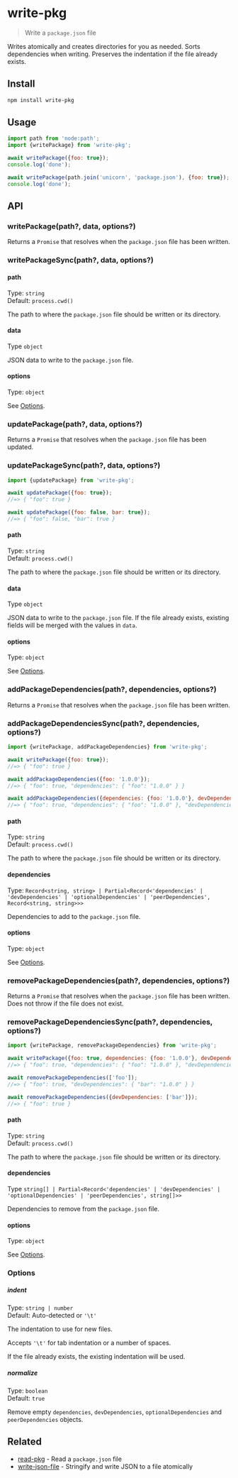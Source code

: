 # write-pkg

> Write a `package.json` file

Writes atomically and creates directories for you as needed. Sorts dependencies when writing. Preserves the indentation if the file already exists.

## Install

```sh
npm install write-pkg
```

## Usage

```js
import path from 'node:path';
import {writePackage} from 'write-pkg';

await writePackage({foo: true});
console.log('done');

await writePackage(path.join('unicorn', 'package.json'), {foo: true});
console.log('done');
```

## API

### writePackage(path?, data, options?)

Returns a `Promise` that resolves when the `package.json` file has been written.

### writePackageSync(path?, data, options?)

#### path

Type: `string`\
Default: `process.cwd()`

The path to where the `package.json` file should be written or its directory.

#### data

Type `object`

JSON data to write to the `package.json` file.

#### options

Type: `object`

See [Options](#options-4).

### updatePackage(path?, data, options?)

Returns a `Promise` that resolves when the `package.json` file has been updated.

### updatePackageSync(path?, data, options?)

```js
import {updatePackage} from 'write-pkg';

await updatePackage({foo: true});
//=> { "foo": true }

await updatePackage({foo: false, bar: true});
//=> { "foo": false, "bar": true }
```

#### path

Type: `string`\
Default: `process.cwd()`

The path to where the `package.json` file should be written or its directory.

#### data

Type `object`

JSON data to write to the `package.json` file. If the file already exists, existing fields will be merged with the values in `data`.

#### options

Type: `object`

See [Options](#options-4).

### addPackageDependencies(path?, dependencies, options?)

Returns a `Promise` that resolves when the `package.json` file has been written.

### addPackageDependenciesSync(path?, dependencies, options?)

```js
import {writePackage, addPackageDependencies} from 'write-pkg';

await writePackage({foo: true});
//=> { "foo": true }

await addPackageDependencies({foo: '1.0.0'});
//=> { "foo": true, "dependencies": { "foo": "1.0.0" } }

await addPackageDependencies({dependencies: {foo: '1.0.0'}, devDependencies: {bar: '1.0.0'}});
//=> { "foo": true, "dependencies": { "foo": "1.0.0" }, "devDependencies": { "bar": "1.0.0" } }
```

#### path

Type: `string`\
Default: `process.cwd()`

The path to where the `package.json` file should be written or its directory.

#### dependencies

Type: `Record<string, string> | Partial<Record<'dependencies' | 'devDependencies' | 'optionalDependencies' | 'peerDependencies', Record<string, string>>>`

Dependencies to add to the `package.json` file.

#### options

Type: `object`

See [Options](#options-4).

### removePackageDependencies(path?, dependencies, options?)

Returns a `Promise` that resolves when the `package.json` file has been written. Does not throw if the file does not exist.

### removePackageDependenciesSync(path?, dependencies, options?)

```js
import {writePackage, removePackageDependencies} from 'write-pkg';

await writePackage({foo: true, dependencies: {foo: '1.0.0'}, devDependencies: {bar: '1.0.0'}});
//=> { "foo": true, "dependencies": { "foo": "1.0.0" }, "devDependencies": { "bar": "1.0.0" } }

await removePackageDependencies(['foo']);
//=> { "foo": true, "devDependencies": { "bar": "1.0.0" } }

await removePackageDependencies({devDependencies: ['bar']});
//=> { "foo": true }
```

#### path

Type: `string`\
Default: `process.cwd()`

The path to where the `package.json` file should be written or its directory.

#### dependencies

Type `string[] | Partial<Record<'dependencies' | 'devDependencies' | 'optionalDependencies' | 'peerDependencies', string[]>>`

Dependencies to remove from the `package.json` file.

#### options

Type: `object`

See [Options](#options-4).

### Options

##### indent

Type: `string | number`\
Default: Auto-detected or `'\t'`

The indentation to use for new files.

Accepts `'\t'` for tab indentation or a number of spaces.

If the file already exists, the existing indentation will be used.

##### normalize

Type: `boolean`\
Default: `true`

Remove empty `dependencies`, `devDependencies`, `optionalDependencies` and `peerDependencies` objects.

## Related

- [read-pkg](https://github.com/sindresorhus/read-pkg) - Read a `package.json` file
- [write-json-file](https://github.com/sindresorhus/write-json-file) - Stringify and write JSON to a file atomically
